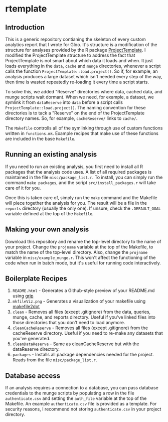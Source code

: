 
[projtemp]: http://projecttemplate.net/

# rtemplate

## Introduction 

This is a generic repository contianing the skeleton of every custom analytics
report that I wrote for Gloo.  It's structure is a modification of the
structure for analyses provided by the R package [ProjectTemplate][projtemp]. I
modified the ProjectTemplate structure to address the fact that ProjectTemplate
is not smart about which data it loads and when. It just loads everything in
the `data`, `cache` and `munge` directories, whenever a script calls the
function `ProjectTemplate::load.project()`. So if, for example, an analysis
produces a large dataset which isn't needed every step of the way, then time is
wasted repeatedly re-loading it every time a script starts.

To solve this, we added "Reserve" directories where data, cached data, and
munge scripts wait dormant. When we need, for example, a dataset, we symlink it
from `dataReserve` into `data` before a script calls
`ProjectTemplate::load.project()`.  The naming convention for these directories
is to tack a "Reserve" on the end of the ProjectTemplate directory names. So,
for example, `cacheReserve/` links to `cache/`.

The `Makefile` controlls all of the symlinking through use of custom functions
written in `functions.mk`. Example recipes that make use of these functions are
included in the base `Makefile`.

## Running an existing analysis

If you need to run an existing analysis, you first need to install all R
packages that the analysis code uses. A list of all required packages is
maintained in the file `misc/package_list.r`. To install, you can simply run
the command `make packages`, and the script `src/install_packages.r` will take
care of it for you.

Once this is taken care of, simply run the `make` command and the Makefile will
piece together the analysis for you. The result will be a file in the `reports`
directory (usually the only one). If unsure, check the `.DEFAULT_GOAL` variable
defined at the top of the `Makefile`. 

## Making your own analysis

Download this repository and rename the top-level directory to the name of your
project. Change the `projname` variable at the top of the Makefile, to match
the name of the top-level directory. Also, change the `projname`
variable in `misc/example_munge.r`. This won't affect the functioning of the
code when run in batch mode, but it's useful for running code interactively.

## Boilerplate Recipes

1.  `README.html` - Generates a Github-style preview of your README.md using
    [grip](https://github.com/joeyespo/grip)
2.  `mkfileViz.png` - Generates a visualization of your makefile using
    [makefile2dot](https://github.com/vak/makefile2dot) 
3.  `clean` - Removes all files (except .gitignore) from the data, queries,
    munge, cache, and reports directory. Useful if you've linked files into
    those directories that you don't need to load anymore.
4.  `cleanCacheReserve` - Removes all files (except .gitignore) from the
    cacheReserve directory. Useful if you need to re-make any datasets that
    you've generated.
5.  `cleanDataReserve` - Same as cleanCacheReserve but with the dataReserve
    directory.
6.  `packages` - Installs all package dependencies needed for the project.
    Reads from the file `misc/package_list.r`.

## Database access

If an analysis requires a connection to a database, you can pass database
credentials to the munge scripts by populating a row in the file
`authenticate.csv` and setting the `auth_file` variable at the top of the
Makefile. An example `authenticate.csv` file is provided as a template. For
security reasons, I recommend not storing `authenticate.csv` in your project
directory.
